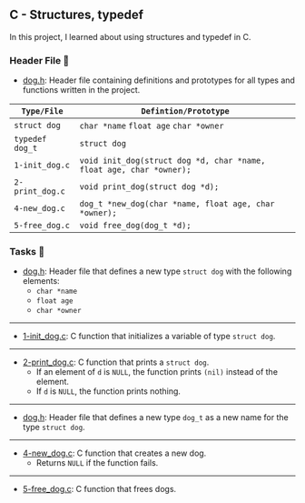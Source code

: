 ## C - Structures, typedef

In this project, I learned about using structures and typedef in C.

### Header File 📁

* [dog.h](https://github.com/KimberlyPeters/alx-low_level_programming/blob/master/0x0E-structures_typedef/dog.h): Header file containing definitions and prototypes for all types and functions written in the project.


| ```Type/File```  	| ```Defintion/Prototype``` 						   |
| -------------------- 	| ------------------------------------------------------------------------ |
| ```struct dog```  	| ```char *name```  ```float age```  ```char *owner```  		   |
| ```typedef dog_t```  	| ```struct dog```  							   |
| ```1-init_dog.c```  	| ```void init_dog(struct dog *d, char *name, float age, char *owner);```  |
| ```2-print_dog.c```  	| ```void print_dog(struct dog *d);```  				   |
| ```4-new_dog.c```  	| ```dog_t *new_dog(char *name, float age, char *owner);```  		   |
| ```5-free_dog.c```  	| ```void free_dog(dog_t *d);```  					   |

### Tasks 📃

* [dog.h](https://github.com/KimberlyPeters/alx-low_level_programming/blob/master/0x0E-structures_typedef/dog.h): Header file that defines a new type ```struct dog``` with the following elements:
	* ```char *name```
	* ```float age```
	* ```char *owner```
--------------------------------------------------------------
* [1-init_dog.c](https://github.com/KimberlyPeters/alx-low_level_programming/blob/master/0x0E-structures_typedef/1-init_dog.c): C function that initializes a variable of type ```struct dog```.
---------------------------------------------------------------
* [2-print_dog.c](https://github.com/KimberlyPeters/alx-low_level_programming/blob/master/0x0E-structures_typedef/2-print_dog.c): C function that prints a ```struct dog```.
	* If an element of ```d``` is ```NULL```, the function prints ```(nil)``` instead of the element.
	* If ```d``` is ```NULL```, the function prints nothing.
--------------------------------------------------
* [dog.h](https://github.com/KimberlyPeters/alx-low_level_programming/blob/master/0x0E-structures_typedef/dog.h): Header file that defines a new type ```dog_t``` as a new name for the type ```struct dog```.
--------------------------------------------------------------
* [4-new_dog.c](https://github.com/KimberlyPeters/alx-low_level_programming/blob/master/0x0E-structures_typedef/4-new_dog.c): C function that creates a new dog.
	* Returns ```NULL``` if the function fails.
----------------------------------------------------
* [5-free_dog.c](https://github.com/KimberlyPeters/alx-low_level_programming/blob/master/0x0E-structures_typedef/5-free_dog.c): C function that frees dogs.
